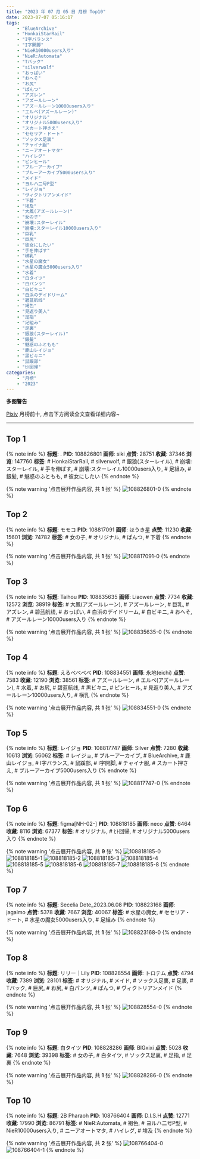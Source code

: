 ```yaml
---
title: "2023 年 07 月 05 日 月榜 Top10"
date: 2023-07-07 05:16:17
tags:
    - "BlueArchive"
    - "HonkaiStarRail"
    - "I字バランス"
    - "I字開脚"
    - "NieR10000users入り"
    - "NieR:Automata"
    - "Tバック"
    - "silverwolf"
    - "おっぱい"
    - "おへそ"
    - "お尻"
    - "ぱんつ"
    - "アズレン"
    - "アズールレーン"
    - "アズールレーン10000users入り"
    - "エルベ(アズールレーン)"
    - "オリジナル"
    - "オリジナル5000users入り"
    - "スカート押さえ"
    - "セセリア・ドート"
    - "ソックス足裏"
    - "チャイナ服"
    - "ニーアオートマタ"
    - "ハイレグ"
    - "ピンヒール"
    - "ブルーアーカイブ"
    - "ブルーアーカイブ5000users入り"
    - "メイド"
    - "ヨルハ二号P型"
    - "レイジョ"
    - "ヴィクトリアンメイド"
    - "下着"
    - "埃及"
    - "大鳳(アズールレーン)"
    - "女の子"
    - "崩壊:スターレイル"
    - "崩壊:スターレイル10000users入り"
    - "巨乳"
    - "巨尻"
    - "彼女にしたい"
    - "手を伸ばす"
    - "横乳"
    - "水星の魔女"
    - "水星の魔女5000users入り"
    - "水着"
    - "白タイツ"
    - "白パンツ"
    - "白ビキニ"
    - "白浜のデイドリーム"
    - "碧蓝航线"
    - "褐色"
    - "見返り美人"
    - "足指"
    - "足組み"
    - "足裏"
    - "銀狼(スターレイル)"
    - "銀髪"
    - "魅惑のふともも"
    - "鹿山レイジョ"
    - "黒ビキニ"
    - "鼠蹊部"
    - "ﾋﾄ回帰"
categories:
    - "月榜"
    - "2023"
---
```


<i class="fa fa-triangle-exclamation"></i>**多图警告**<i class="fa fa-triangle-exclamation"></i>

[Pixiv](https://www.pixiv.net/) 月榜前十, 点击下方阅读全文查看详细内容~

<!-- more -->

---

## Top 1

{% note info %}
**标题**: .
**PID**: 108826801 **画师**: siki
**点赞**: 28751 **收藏**: 37346 **浏览**: 147760
**标签**: # HonkaiStarRail, # silverwolf, # 銀狼(スターレイル), # 崩壊:スターレイル, # 手を伸ばす, # 崩壊:スターレイル10000users入り, # 足組み, # 銀髪, # 魅惑のふともも, # 彼女にしたい
{% endnote %}

{% note warning '点击展开作品内容, 共 **1** 张' %}
![108826801-0](https://i.pixiv.re/img-original/img/2023/06/08/11/17/42/108826801_p0.jpg)
{% endnote %}

## Top 2

{% note info %}
**标题**: モモコ
**PID**: 108817091 **画师**: ほうき星
**点赞**: 11230 **收藏**: 15601 **浏览**: 74782
**标签**: # 女の子, # オリジナル, # ぱんつ, # 下着
{% endnote %}

{% note warning '点击展开作品内容, 共 **1** 张' %}
![108817091-0](https://i.pixiv.re/img-original/img/2023/06/08/00/01/02/108817091_p0.jpg)
{% endnote %}

## Top 3

{% note info %}
**标题**: Taihou
**PID**: 108835635 **画师**: Liaowen
**点赞**: 7734 **收藏**: 12572 **浏览**: 38919
**标签**: # 大鳳(アズールレーン), # アズールレーン, # 巨乳, # アズレン, # 碧蓝航线, # おっぱい, # 白浜のデイドリーム, # 白ビキニ, # おへそ, # アズールレーン10000users入り
{% endnote %}

{% note warning '点击展开作品内容, 共 **1** 张' %}
![108835635-0](https://i.pixiv.re/img-original/img/2023/06/08/19/35/56/108835635_p0.png)
{% endnote %}

## Top 4

{% note info %}
**标题**: えるべべべべ
**PID**: 108834551 **画师**: 永地(eichi)
**点赞**: 7583 **收藏**: 12190 **浏览**: 38561
**标签**: # アズールレーン, # エルベ(アズールレーン), # 水着, # お尻, # 碧蓝航线, # 黒ビキニ, # ピンヒール, # 見返り美人, # アズールレーン10000users入り, # 横乳
{% endnote %}

{% note warning '点击展开作品内容, 共 **1** 张' %}
![108834551-0](https://i.pixiv.re/img-original/img/2023/06/08/18/53/33/108834551_p0.jpg)
{% endnote %}

## Top 5

{% note info %}
**标题**: レイジョ
**PID**: 108817747 **画师**: Silver
**点赞**: 7280 **收藏**: 10613 **浏览**: 56062
**标签**: # レイジョ, # ブルーアーカイブ, # BlueArchive, # 鹿山レイジョ, # I字バランス, # 鼠蹊部, # I字開脚, # チャイナ服, # スカート押さえ, # ブルーアーカイブ5000users入り
{% endnote %}

{% note warning '点击展开作品内容, 共 **1** 张' %}
![108817747-0](https://i.pixiv.re/img-original/img/2023/06/08/00/16/35/108817747_p0.jpg)
{% endnote %}

## Top 6

{% note info %}
**标题**: figma[NH-02-]
**PID**: 108818185 **画师**: neco
**点赞**: 6464 **收藏**: 8116 **浏览**: 67377
**标签**: # オリジナル, # ﾋﾄ回帰, # オリジナル5000users入り
{% endnote %}

{% note warning '点击展开作品内容, 共 **9** 张' %}
![108818185-0](https://i.pixiv.re/img-original/img/2023/06/08/00/30/17/108818185_p0.jpg)
![108818185-1](https://i.pixiv.re/img-original/img/2023/06/08/00/30/17/108818185_p1.jpg)
![108818185-2](https://i.pixiv.re/img-original/img/2023/06/08/00/30/17/108818185_p2.jpg)
![108818185-3](https://i.pixiv.re/img-original/img/2023/06/08/00/30/17/108818185_p3.jpg)
![108818185-4](https://i.pixiv.re/img-original/img/2023/06/08/00/30/17/108818185_p4.jpg)
![108818185-5](https://i.pixiv.re/img-original/img/2023/06/08/00/30/17/108818185_p5.jpg)
![108818185-6](https://i.pixiv.re/img-original/img/2023/06/08/00/30/17/108818185_p6.jpg)
![108818185-7](https://i.pixiv.re/img-original/img/2023/06/08/00/30/17/108818185_p7.jpg)
![108818185-8](https://i.pixiv.re/img-original/img/2023/06/08/00/30/17/108818185_p8.jpg)
{% endnote %}

## Top 7

{% note info %}
**标题**: Secelia Dote_2023.06.08
**PID**: 108823168 **画师**: jagaimo
**点赞**: 5378 **收藏**: 7667 **浏览**: 40067
**标签**: # 水星の魔女, # セセリア・ドート, # 水星の魔女5000users入り, # 足組み
{% endnote %}

{% note warning '点击展开作品内容, 共 **1** 张' %}
![108823168-0](https://i.pixiv.re/img-original/img/2023/06/08/06/10/55/108823168_p0.png)
{% endnote %}

## Top 8

{% note info %}
**标题**: リリー｜Lily
**PID**: 108828554 **画师**: トロテム
**点赞**: 4794 **收藏**: 7389 **浏览**: 28101
**标签**: # オリジナル, # メイド, # ソックス足裏, # 足裏, # Tバック, # 巨尻, # お尻, # 白パンツ, # ぱんつ, # ヴィクトリアンメイド
{% endnote %}

{% note warning '点击展开作品内容, 共 **1** 张' %}
![108828554-0](https://i.pixiv.re/img-original/img/2023/06/08/13/12/09/108828554_p0.jpg)
{% endnote %}

## Top 9

{% note info %}
**标题**: 白タイツ
**PID**: 108828286 **画师**: BIGxixi
**点赞**: 5028 **收藏**: 7648 **浏览**: 39398
**标签**: # 女の子, # 白タイツ, # ソックス足裏, # 足指, # 足裏
{% endnote %}

{% note warning '点击展开作品内容, 共 **1** 张' %}
![108828286-0](https://i.pixiv.re/img-original/img/2023/06/08/12/52/54/108828286_p0.jpg)
{% endnote %}

## Top 10

{% note info %}
**标题**: 2B Pharaoh
**PID**: 108766404 **画师**: D.I.S.H
**点赞**: 12771 **收藏**: 17990 **浏览**: 86791
**标签**: # NieR:Automata, # 褐色, # ヨルハ二号P型, # NieR10000users入り, # ニーアオートマタ, # ハイレグ, # 埃及
{% endnote %}

{% note warning '点击展开作品内容, 共 **2** 张' %}
![108766404-0](https://i.pixiv.re/img-original/img/2023/06/06/02/13/13/108766404_p0.jpg)
![108766404-1](https://i.pixiv.re/img-original/img/2023/06/06/02/13/13/108766404_p1.jpg)
{% endnote %}
